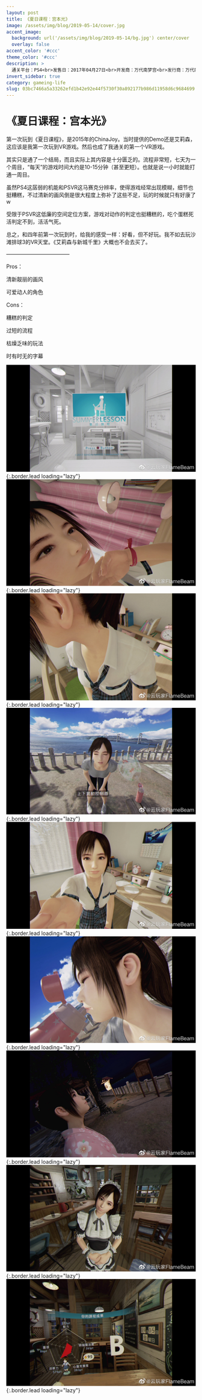 ```yaml
---
layout: post
title: 《夏日课程：宫本光》
image: /assets/img/blog/2019-05-14/cover.jpg
accent_image: 
  background: url('/assets/img/blog/2019-05-14/bg.jpg') center/cover
  overlay: false
accent_color: '#ccc'
theme_color: '#ccc'
description: >
  通关平台：PS4<br>发售日：2017年04月27日<br>开发商：万代南梦宫<br>发行商：万代南梦宫<br>个人评分：76
invert_sidebar: true
category: gameing-life
slug: 03bc7466a5a33262efd1b42e92e44f5730f30a892177b986d11958d6c9684699
---
```


# 《夏日课程：宫本光》

第一次玩到《夏日课程》，是2015年的ChinaJoy。当时提供的Demo还是艾莉森，这应该是我第一次玩到VR游戏。然后也成了我通关的第一个VR游戏。

其实只是通了一个结局，而且实际上其内容是十分匮乏的。流程非常短，七天为一个周目，“每天”的游戏时间大约是10-15分钟（甚至更短）。也就是说一小时就能打通一周目。

虽然PS4这孱弱的机能和PSVR这马赛克分辨率，使得游戏经常出现模糊，细节也挺糟糕，不过清新的画风倒是很大程度上弥补了这些不足，玩的时候就只有好康了w

受限于PSVR这低廉的空间定位方案，游戏对动作的判定也挺糟糕的，吃个蛋糕死活判定不到，活活气死。

总之，和四年前第一次玩到时，给我的感受一样：好看，但不好玩。我不如去玩沙滩排球3的VR天堂。《艾莉森与新城千里》大概也不会去买了。

————————————

Pros：

清新靓丽的画风

可爱动人的角色

Cons：

糟糕的判定

过短的流程

枯燥乏味的玩法

时有时无的字幕

![](/assets/img/blog/2019-05-14/1.jpg){:.border.lead loading="lazy"}
![](/assets/img/blog/2019-05-14/2.jpg){:.border.lead loading="lazy"}
![](/assets/img/blog/2019-05-14/3.jpg){:.border.lead loading="lazy"}
![](/assets/img/blog/2019-05-14/4.jpg){:.border.lead loading="lazy"}
![](/assets/img/blog/2019-05-14/5.jpg){:.border.lead loading="lazy"}
![](/assets/img/blog/2019-05-14/6.jpg){:.border.lead loading="lazy"}
![](/assets/img/blog/2019-05-14/7.jpg){:.border.lead loading="lazy"}
![](/assets/img/blog/2019-05-14/8.jpg){:.border.lead loading="lazy"}
![](/assets/img/blog/2019-05-14/9.jpg){:.border.lead loading="lazy"}


